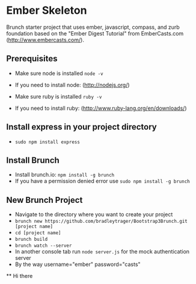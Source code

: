 # Ember Skeleton
Brunch starter project that uses ember, javascript, compass, and zurb foundation based on the "Ember Digest Tutorial" from EmberCasts.com (http://www.embercasts.com/).

## Prerequisites
* Make sure node is installed `node -v`
* If you need to install node: (http://nodejs.org/)

* Make sure ruby is installed `ruby -v`
* If you need to install ruby: (http://www.ruby-lang.org/en/downloads/)

## Install express in your project directory
* `sudo npm install express`

## Install Brunch
* Install brunch.io: `npm install -g brunch`
* If you have a permission denied error use `sudo npm install -g brunch`

## New Brunch Project
* Navigate to the directory where you want to create your project
* `brunch new https://github.com/bradleytrager/Bootstrap3Brunch.git [project name]`
* `cd [project name]`
* `brunch build`
* `brunch watch --server`
* In another console tab run `node server.js` for the mock authentication server
* By the way username="ember" password="casts"

** Hi there